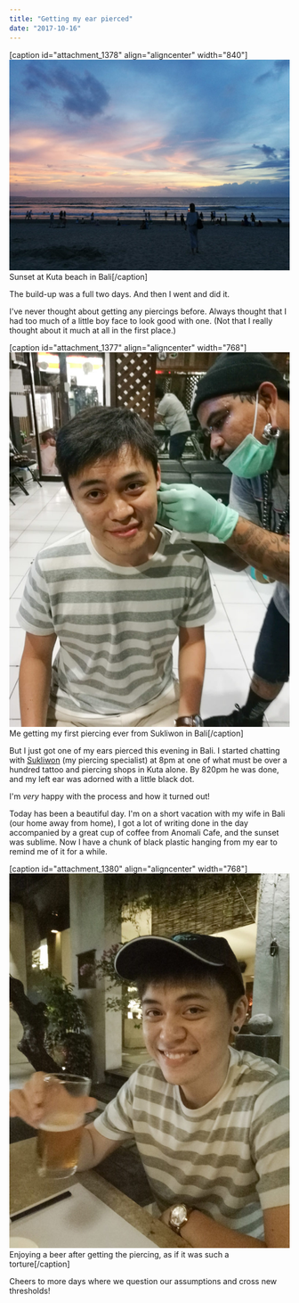 ```yaml
---
title: "Getting my ear pierced"
date: "2017-10-16"
---
```


\[caption id="attachment\_1378" align="aligncenter" width="840"\]![bali kuta beach sunset](images/20171016-sunset_bali-1024x768.jpg) Sunset at Kuta beach in Bali\[/caption\]

The build-up was a full two days. And then I went and did it.

I've never thought about getting any piercings before. Always thought that I had too much of a little boy face to look good with one. (Not that I really thought about it much at all in the first place.)

\[caption id="attachment\_1377" align="aligncenter" width="768"\]![nick ang getting ear pierced](images/20171016-piercing_bali-768x1024.jpg) Me getting my first piercing ever from Sukliwon in Bali\[/caption\]

But I just got one of my ears pierced this evening in Bali. I started chatting with [Sukliwon](https://www.instagram.com/sukliwon.piercing.bali/) (my piercing specialist) at 8pm at one of what must be over a hundred tattoo and piercing shops in Kuta alone. By 820pm he was done, and my left ear was adorned with a little black dot.

I'm _very_ happy with the process and how it turned out!

Today has been a beautiful day. I'm on a short vacation with my wife in Bali (our home away from home), I got a lot of writing done in the day accompanied by a great cup of coffee from Anomali Cafe, and the sunset was sublime. Now I have a chunk of black plastic hanging from my ear to remind me of it for a while.

\[caption id="attachment\_1380" align="aligncenter" width="768"\]![nick ang first photo with earring and beer in hand in bali restaurant](images/20171016-bali_ear_pierced_and_beer_in_hand-768x1024.jpg) Enjoying a beer after getting the piercing, as if it was such a torture\[/caption\]

Cheers to more days where we question our assumptions and cross new thresholds!
